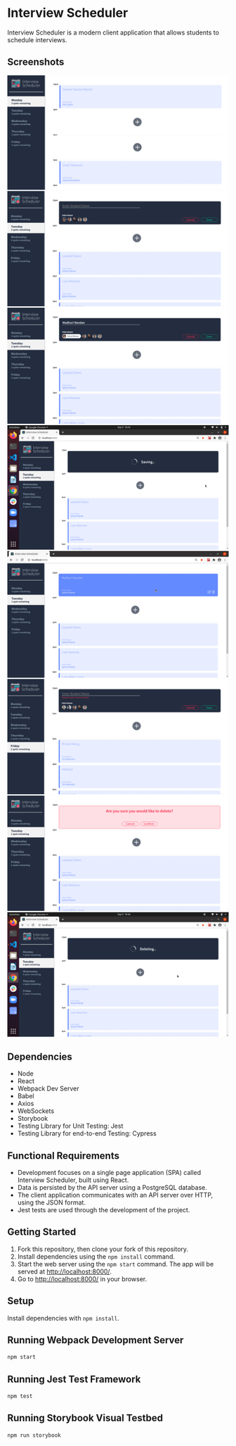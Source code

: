 # Interview Scheduler

Interview Scheduler is a modern client application that allows students to schedule interviews.


## Screenshots

!["Screenshot of home page"](https://github.com/sameer-20/scheduler/blob/master/docs/Home_Page.png)
!["Screenshot of Add Appointment"](https://github.com/sameer-20/scheduler/blob/master/docs/Add_Appointment.png)
!["Screenshot of entering input"](https://github.com/sameer-20/scheduler/blob/master/docs/Enter_Input.png)
!["Screenshot of save appointment"](https://github.com/sameer-20/scheduler/blob/master/docs/Save_Appointment.png)
!["Screenshot of Edit/Delete Appointment"](https://github.com/sameer-20/scheduler/blob/master/docs/OnHover_Edit_Appointment.png)
!["Screenshot of display error"](https://github.com/sameer-20/scheduler/blob/master/docs/Display_Error.png)
!["Screenshot of confirm delete appointment"](https://github.com/sameer-20/scheduler/blob/master/docs/Confirm_Delete_Appointment.png)
!["Screenshot of delete appointment"](https://github.com/sameer-20/scheduler/blob/master/docs/Delete_Appointment.png)


## Dependencies

  - Node
  - React
  - Webpack Dev Server
  - Babel
  - Axios
  - WebSockets
  - Storybook
  - Testing Library for Unit Testing: Jest
  - Testing Library for end-to-end Testing: Cypress


## Functional Requirements
    
  - Development focuses on a single page application (SPA) called Interview Scheduler, built using React.
  - Data is persisted by the API server using a PostgreSQL database.
  - The client application communicates with an API server over HTTP, using the JSON format.
  - Jest tests are used through the development of the project.


## Getting Started

1. Fork this repository, then clone your fork of this repository.
2. Install dependencies using the `npm install` command.
3. Start the web server using the `npm start` command. The app will be served at <http://localhost:8000/>.
4. Go to <http://localhost:8000/> in your browser.


## Setup

Install dependencies with `npm install`.

## Running Webpack Development Server

```sh
npm start
```

## Running Jest Test Framework

```sh
npm test
```

## Running Storybook Visual Testbed

```sh
npm run storybook
```
